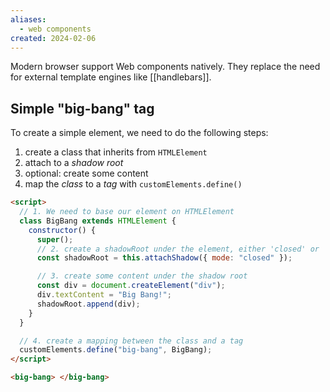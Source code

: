 ```yaml
---
aliases:
  - web components
created: 2024-02-06
---
```


Modern browser support Web components natively. They replace the need for external template engines like [[handlebars]].

## Simple "big-bang" tag

To create a simple element, we need to do the following steps:

1. create a class that inherits from `HTMLElement`
2. attach to a _shadow root_
3. optional: create some content
4. map the _class_ to a _tag_ with `customElements.define()`

```html
<script>
  // 1. We need to base our element on HTMLElement
  class BigBang extends HTMLElement {
    constructor() {
      super();
      // 2. create a shadowRoot under the element, either 'closed' or 'opened'
      const shadowRoot = this.attachShadow({ mode: "closed" });

      // 3. create some content under the shadow root
      const div = document.createElement("div");
      div.textContent = "Big Bang!";
      shadowRoot.append(div);
    }
  }

  // 4. create a mapping between the class and a tag
  customElements.define("big-bang", BigBang);
</script>

<big-bang> </big-bang>
```
